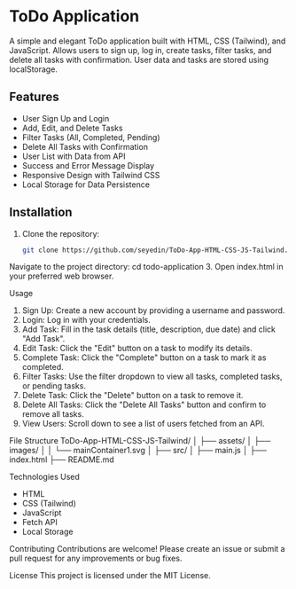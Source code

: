 # ToDo Application

A simple and elegant ToDo application built with HTML, CSS (Tailwind), and JavaScript. Allows users to sign up, log in, create tasks, filter tasks, and delete all tasks with confirmation. User data and tasks are stored using localStorage.

## Features

- User Sign Up and Login
- Add, Edit, and Delete Tasks
- Filter Tasks (All, Completed, Pending)
- Delete All Tasks with Confirmation
- User List with Data from API
- Success and Error Message Display
- Responsive Design with Tailwind CSS
- Local Storage for Data Persistence

## Installation

1. Clone the repository:
   ```bash
   git clone https://github.com/seyedin/ToDo-App-HTML-CSS-JS-Tailwind.git
Navigate to the project directory:
cd todo-application
3. Open index.html in your preferred web browser. 

Usage
1. Sign Up: Create a new account by providing a username and password.
2. Login: Log in with your credentials.
3. Add Task: Fill in the task details (title, description, due date) and click "Add Task".
4. Edit Task: Click the "Edit" button on a task to modify its details.
5. Complete Task: Click the "Complete" button on a task to mark it as completed.
6. Filter Tasks: Use the filter dropdown to view all tasks, completed tasks, or pending tasks.
7. Delete Task: Click the "Delete" button on a task to remove it.
8. Delete All Tasks: Click the "Delete All Tasks" button and confirm to remove all tasks.
9. View Users: Scroll down to see a list of users fetched from an API.

File Structure
ToDo-App-HTML-CSS-JS-Tailwind/
│
├── assets/
│   ├── images/
│   │   └── mainContainer1.svg
│
├── src/
│   ├── main.js
│
├── index.html
├── README.md

Technologies Used
- HTML
- CSS (Tailwind)
- JavaScript
- Fetch API
- Local Storage

Contributing
Contributions are welcome! Please create an issue or submit a pull request for any improvements or bug fixes.

License
This project is licensed under the MIT License.

